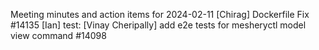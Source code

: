 Meeting minutes and action items for 2024-02-11
[Chirag]  Dockerfile Fix #14135
                    [Ian]  test: 
[Vinay Cheripally] add e2e tests for mesheryctl model view command #14098
